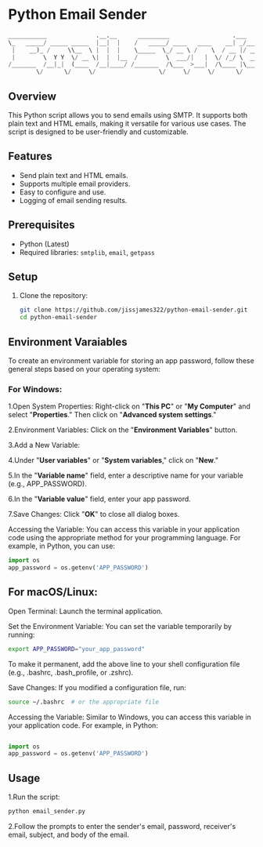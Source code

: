 # Python Email Sender

```python
___________              .__.__      _________                  .___            
\_   _____/ _____ _____  |__|  |    /   _____/ ____   ____    __| _/___________ 
 |    __)_ /     \\__  \ |  |  |    \_____  \_/ __ \ /    \  / __ |/ __ \_  __ \
 |        \  Y Y  \/ __ \|  |  |__  /        \  ___/|   |  \/ /_/ \  ___/|  | \/
/_______  /__|_|  (____  /__|____/ /_______  /\___  >___|  /\____ |\___  >__|   
        \/      \/     \/                  \/     \/     \/      \/    \/   

```
## Overview
This Python script allows you to send emails using SMTP. It supports both plain text and HTML emails, making it versatile for various use cases. The script is designed to be user-friendly and customizable.

## Features
- Send plain text and HTML emails.
- Supports multiple email providers.
- Easy to configure and use.
- Logging of email sending results.

## Prerequisites
- Python (Latest)
- Required libraries: `smtplib`, `email`, `getpass`

## Setup
1. Clone the repository:
   ```bash
   git clone https://github.com/jissjames322/python-email-sender.git
   cd python-email-sender

## Environment Varaiables

To create an environment variable for storing an app password, follow these general steps based on your operating system:

### For Windows:

1.Open System Properties: Right-click on "**This PC**" or "**My Computer**" and select "**Properties**." Then click on "**Advanced system settings**."

2.Environment Variables: Click on the "**Environment Variables**" button.

3.Add a New Variable:

4.Under "**User variables**" or "**System variables**," click on "**New**."

5.In the "**Variable name**" field, enter a descriptive name for your variable (e.g., APP_PASSWORD).

6.In the "**Variable value**" field, enter your app password.

7.Save Changes: Click "**OK**" to close all dialog boxes.

Accessing the Variable: You can access this variable in your application code using the appropriate method for your programming language. For example, in Python, you can use:

```python
import os
app_password = os.getenv('APP_PASSWORD')
```
## For macOS/Linux:
Open Terminal: Launch the terminal application.

Set the Environment Variable: You can set the variable temporarily by running:

```bash
export APP_PASSWORD="your_app_password"
```
To make it permanent, add the above line to your shell configuration file (e.g., .bashrc, .bash_profile, or .zshrc).

Save Changes: If you modified a configuration file, run:

```bash
source ~/.bashrc  # or the appropriate file
```
Accessing the Variable: Similar to Windows, you can access this variable in your application code. For example, in Python:

```python

import os
app_password = os.getenv('APP_PASSWORD')
```

## Usage

1.Run the script:


```bash
python email_sender.py
```

2.Follow the prompts to enter the sender's email, password, receiver's email, subject, and body of the email.



   
